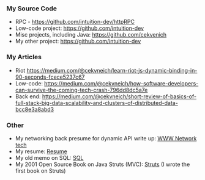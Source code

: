 
### My Source Code

- RPC - https://github.com/intuition-dev/httpRPC
- Low-code project: https://github.com/intuition-dev
- Misc projects, including Java: https://github.com/cekvenich
- My other project: https://github.com/intuition-dev

### My Articles

- Riot https://medium.com/@cekvneich/learn-riot-js-dynamic-binding-in-90-seconds-fcece5237c67
- Low-code: https://medium.com/@cekvneich/how-software-developers-can-survive-the-coming-tech-crash-796dd8dc5a7e
- Back end: https://medium.com/@cekvneich/short-review-of-basics-of-full-stack-big-data-scalability-and-clusters-of-distributed-data-bcc8e3a8abd3


### Other

- My networking back presume for dynamic API write up: <a id="raw-url" href="ntech.pdf">WWW Network tech</a> 
- My resume: <a href="resume.doc" download>Resume</a>
- My old memo on SQL: <a id="raw-url" href="sql.pdf">SQL</a> 
- My 2001 Open Source Book on Java Struts (MVC): <a id="raw-url" href="book.pdf">Struts</a> (I wrote the first book on Struts)


